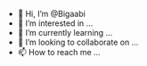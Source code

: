 - 👋 Hi, I’m @Bigaabi
- 👀 I’m interested in ...
- 🌱 I’m currently learning ...
- 💞️ I’m looking to collaborate on ...
- 📫 How to reach me ...

<!---
Bigaabi/Bigaabi is a ✨ special ✨ repository because its `README.md` (this file) appears on your GitHub profile.
You can click the Preview link to take a look at your changes.
--->
